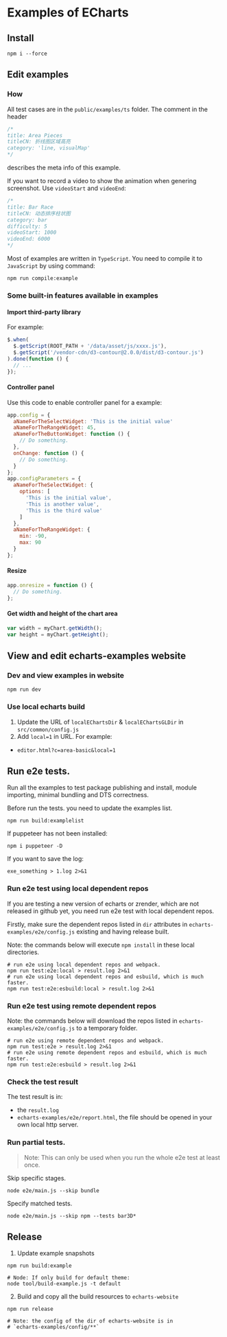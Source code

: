 # Examples of ECharts

## Install

```shell
npm i --force
```

## Edit examples

### How

All test cases are in the `public/examples/ts` folder. The comment in the header

```js
/*
title: Area Pieces
titleCN: 折线图区域高亮
category: 'line, visualMap'
*/
```

describes the meta info of this example.

If you want to record a video to show the animation when genering screenshot. Use `videoStart` and `videoEnd`:

```js
/*
title: Bar Race
titleCN: 动态排序柱状图
category: bar
difficulty: 5
videoStart: 1000
videoEnd: 6000
*/
```

Most of examples are written in `TypeScript`. You need to compile it to `JavaScript` by using command:

```shell
npm run compile:example
```

### Some built-in features available in examples

#### Import third-party library

For example:

```js
$.when(
  $.getScript(ROOT_PATH + '/data/asset/js/xxxx.js'),
  $.getScript('/vendor-cdn/d3-contour@2.0.0/dist/d3-contour.js')
).done(function () {
  // ...
});
```

#### Controller panel

Use this code to enable controller panel for a example:

```js
app.config = {
  aNameForTheSelectWidget: 'This is the initial value'
  aNameForTheRangeWidget: 45,
  aNameForTheButtonWidget: function () {
    // Do something.
  },
  onChange: function () {
    // Do something.
  }
};
app.configParameters = {
  aNameForTheSelectWidget: {
    options: [
      'This is the initial value',
      'This is another value',
      'This is the third value'
    ]
  },
  aNameForTheRangeWidget: {
    min: -90,
    max: 90
  }
};
```

#### Resize

```js
app.onresize = function () {
  // Do something.
};
```

#### Get width and height of the chart area

```js
var width = myChart.getWidth();
var height = myChart.getHeight();
```

## View and edit echarts-examples website

### Dev and view examples in website

```shell
npm run dev
```

### Use local echarts build

1. Update the URL of `localEChartsDir` & `localEChartsGLDir` in `src/common/config.js`
2. Add `local=1` in URL. For example:

- `editor.html?c=area-basic&local=1`

## Run e2e tests.

Run all the examples to test package publishing and install, module importing, minimal bundling and DTS correctness.

Before run the tests. you need to update the examples list.

```shell
npm run build:examplelist
```

If puppeteer has not been installed:

```shell
npm i puppeteer -D
```

If you want to save the log:

```shell
exe_something > 1.log 2>&1
```

### Run e2e test using local dependent repos

If you are testing a new version of echarts or zrender, which are not released in github yet, you need run e2e test with local dependent repos.

Firstly, make sure the dependent repos listed in `dir` attributes in `echarts-examples/e2e/config.js` existing and having release built.

Note: the commands below will execute `npm install` in these local directories.

```shell
# run e2e using local dependent repos and webpack.
npm run test:e2e:local > result.log 2>&1
# run e2e using local dependent repos and esbuild, which is much faster.
npm run test:e2e:esbuild:local > result.log 2>&1
```

### Run e2e test using remote dependent repos

Note: the commands below will download the repos listed in `echarts-examples/e2e/config.js` to a temporary folder.

```shell
# run e2e using remote dependent repos and webpack.
npm run test:e2e > result.log 2>&1
# run e2e using remote dependent repos and esbuild, which is much faster.
npm run test:e2e:esbuild > result.log 2>&1
```

### Check the test result

The test result is in:

- the `result.log`
- `echarts-examples/e2e/report.html`, the file should be opened in your own local http server.

### Run partial tests.

> Note: This can only be used when you run the whole e2e test at least once.

Skip specific stages.

```shell
node e2e/main.js --skip bundle
```

Specify matched tests.

```shell
node e2e/main.js --skip npm --tests bar3D*
```

## Release

1. Update example snapshots

```shell
npm run build:example

# Node: If only build for default theme:
node tool/build-example.js -t default
```

2. Build and copy all the build resources to `echarts-website`

```shell
npm run release

# Note: the config of the dir of echarts-website is in
# `echarts-examples/config/**`
```
